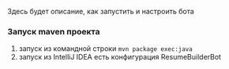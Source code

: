 Здесь будет описание, как запустить и настроить бота

### Запуск maven проекта
1. запуск из командной строки
`mvn package exec:java`
1. запуск из IntelliJ IDEA
есть конфигурация ResumeBuilderBot
